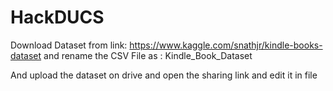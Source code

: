 # HackDUCS
Download Dataset from link: https://www.kaggle.com/snathjr/kindle-books-dataset
and rename the CSV File as : Kindle_Book_Dataset

And upload the dataset on drive and open the sharing link and edit it in file
